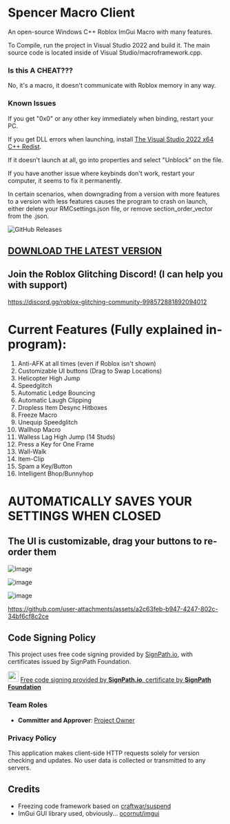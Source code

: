 # Spencer Macro Client
An open-source Windows C++ Roblox ImGui Macro with many features.

To Compile, run the project in Visual Studio 2022 and build it. The main source code is located inside of Visual Studio/macroframework.cpp.

### Is this A CHEAT???
No, it's a macro, it doesn't communicate with Roblox memory in any way.

### Known Issues
If you get "0x0" or any other key immediately when binding, restart your PC.

If you get DLL errors when launching, install [The Visual Studio 2022 x64 C++ Redist](https://learn.microsoft.com/en-us/cpp/windows/latest-supported-vc-redist).

If it doesn't launch at all, go into properties and select "Unblock" on the file.

If you have another issue where keybinds don't work, restart your computer, it seems to fix it permanently.

In certain scenarios, when downgrading from a version with more features to a version with less features causes the program to crash on launch, either delete your RMCsettings.json file, or remove section_order_vector from the .json.

![GitHub Releases](https://img.shields.io/github/downloads/Spencer0187/Spencer-Macro-Utilities/total.svg)

## [DOWNLOAD THE LATEST VERSION](https://github.com/Spencer0187/Spencer-Macro-Utilities/releases/latest)

## Join the Roblox Glitching Discord! (I can help you with support)
https://discord.gg/roblox-glitching-community-998572881892094012

# Current Features (Fully explained in-program):

1. Anti-AFK at all times (even if Roblox isn't shown)
2. Customizable UI buttons (Drag to Swap Locations)
3. Helicopter High Jump
4. Speedglitch
5. Automatic Ledge Bouncing
6. Automatic Laugh Clipping
7. Dropless Item Desync Hitboxes
8. Freeze Macro
9. Unequip Speedglitch
10. Wallhop Macro
11. Walless Lag High Jump (14 Studs)
12. Press a Key for One Frame
13. Wall-Walk
14. Item-Clip
15. Spam a Key/Button
16. Intelligent Bhop/Bunnyhop

# AUTOMATICALLY SAVES YOUR SETTINGS WHEN CLOSED

## The UI is customizable, drag your buttons to re-order them

![image](https://github.com/user-attachments/assets/1db31fcf-0e20-4a3a-8399-645a273e19c4)

![image](https://github.com/user-attachments/assets/d4c00416-f4a0-45f0-8e01-61ac0f5f17a4)

![image](https://github.com/user-attachments/assets/34ec9ef9-1fde-4c76-8694-e9ca54f0478c)

https://github.com/user-attachments/assets/a2c63feb-b947-4247-802c-34bf6cf8c2ce

## Code Signing Policy

This project uses free code signing provided by [SignPath.io](https://about.signpath.io/), with certificates issued by SignPath Foundation.

[<img src="https://avatars.githubusercontent.com/u/34448643?s=25&v=4" width="25" height="25">](https://about.signpath.io/) [Free code signing provided by **SignPath.io**, certificate by **SignPath Foundation**](https://signpath.org/)

### Team Roles
- **Committer and Approver**: [Project Owner](https://github.com/Spencer0187/)

### Privacy Policy
This application makes client-side HTTP requests solely for version checking and updates. No user data is collected or transmitted to any servers.

## Credits

- Freezing code framework based on [craftwar/suspend](https://github.com/craftwar/suspend)
- ImGui GUI library used, obviously... [ocornut/imgui](https://github.com/ocornut/imgui)
